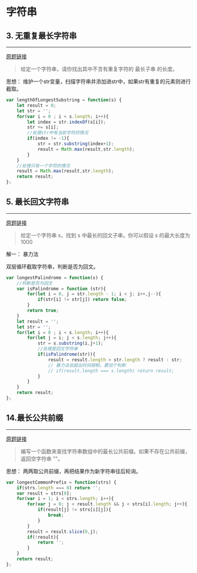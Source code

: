 # 字符串

## 3. 无重复最长字符串
--- 
[原题链接](https://leetcode-cn.com/problems/longest-substring-without-repeating-characters/)

>  给定一个字符串，请你找出其中不含有重复字符的 最长子串 的长度。

思想： 维护一个str变量，扫描字符串并添加进str中，如果str有重复的元素则进行截取。  

```javascript
var lengthOfLongestSubstring = function(s) {
    let result = 0;
    let str = '';
    for(var i = 0 ; i < s.length; i++){
        let index = str.indexOf(s[i]); 
        str += s[i]; 
        //处理str中有当前字符的情况
        if(index != -1){
            str = str.substring(index+1);
            result = Math.max(result,str.length);
        }
    }
    //处理只有一个字符的情况
    result = Math.max(result,str.length);
    return result;
};
```


## 5. 最长回文字符串
--- 
[原题链接](https://leetcode-cn.com/problems/longest-substring-without-repeating-characters/)

> 给定一个字符串 s，找到 s 中最长的回文子串。你可以假设 s 的最大长度为 1000

解一： 暴力法  

双层循环截取字符串，判断是否为回文。

```javascript
var longestPalindrome = function(s) {
    //判断是否为回文
    var isPalindrome = function (str){
        for(let i = 0, j = str.length - 1; i < j; i++,j--){
            if(str[i] != str[j]) return false;
        }
        return true;
    }
    let result = '';
    let str = '';
    for(let i = 0 ; i < s.length; i++){
        for(let j = i; j < s.length; j++){
            str = s.substring(i,j+1);
            //处理是回文字符串
            if(isPalindrome(str)){
                result = result.length > str.length ? result : str;
                // 暴力法会超出时间限制，要加个判断
                // if(result.length === s.length) return result;
            }
        }
    }
    return result;
};
```

## 14.最长公共前缀
--- 
[原题链接](https://leetcode-cn.com/problems/longest-common-prefix/)

> 编写一个函数来查找字符串数组中的最长公共前缀。如果不存在公共前缀，返回空字符串 ""。  
  
思想： 两两取公共前缀，再把结果作为新字符串往后轮询。

```javascript
var longestCommonPrefix = function(strs) {
    if(strs.length === 0) return '';
    var result = strs[0];
    for(var i = 1; i < strs.length; i++){
        for(var j = 0; j < result.length && j < strs[i].length; j++){
            if(result[j] != strs[i][j]){
                break;
            }
        }
        result = result.slice(0,j);
        if(!result){
            return '';
        }
    }
    return result;
};
```